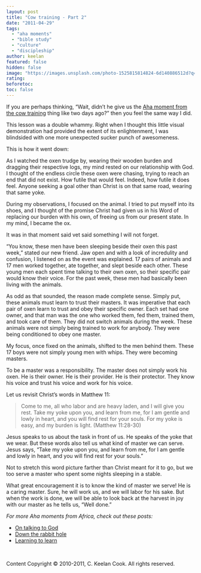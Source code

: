 ```yaml
---
layout: post
title: "Cow training - Part 2"
date: "2011-04-29"
tags: 
  - "aha moments"
  - "bible study"
  - "culture"
  - "discipleship"
author: keelan
featured: false
hidden: false
image: "https://images.unsplash.com/photo-1525815814824-6d140886512d?q=80&w=2069&auto=format&fit=crop&ixlib=rb-4.0.3&ixid=M3wxMjA3fDB8MHxwaG90by1wYWdlfHx8fGVufDB8fHx8fA%3D%3D"
rating:
beforetoc:
toc: false
---
```


If you are perhaps thinking, “Wait, didn’t he give us the [Aha moment from the cow training](http://blog.keelancook.com/2011/04/cow-training-part-1/ "Cow training – Part 1") thing like two days ago?” then you feel the same way I did. 

This lesson was a double whammy. Right when I thought this little visual demonstration had provided the extent of its enlightenment, I was blindsided with one more unexpected sucker punch of awesomeness. 

This is how it went down: 

As I watched the oxen trudge by, wearing their wooden burden and dragging their respective logs, my mind rested on our relationship with God. I thought of the endless circle these oxen were chasing, trying to reach an end that did not exist. How futile that would feel. Indeed, how futile it does feel. Anyone seeking a goal other than Christ is on that same road, wearing that same yoke.

During my observations, I focused on the animal. I tried to put myself into its shoes, and I thought of the promise Christ had given us in his Word of replacing our burden with his own, of freeing us from our present state. In my mind, I became the ox.

It was in that moment said vet said something I will not forget.

“You know, these men have been sleeping beside their oxen this past week,” stated our new friend. Jaw open and with a look of incredulity and confusion, I listened on as the event was explained. 17 pairs of animals and 17 men worked together, ate together, and slept beside each other. These young men each spent time talking to their own oxen, so their specific pair would know their voice. For the past week, these men had basically been living with the animals.

As odd as that sounded, the reason made complete sense. Simply put, these animals must learn to trust their masters. It was imperative that each pair of oxen learn to trust and obey their specific owner. Each set had one owner, and that man was the one who worked them, fed them, trained them, and took care of them. They did not switch animals during the week. These animals were not simply being trained to work for anybody. They were being conditioned to obey one master.

My focus, once fixed on the animals, shifted to the men behind them. These 17 boys were not simply young men with whips. They were becoming masters.

To be a master was a responsibility. The master does not simply work his oxen. He is their owner. He is their provider. He is their protector. They know his voice and trust his voice and work for his voice.

Let us revisit Christ’s words in Matthew 11:

> Come to me, all who labor and are heavy laden, and I will give you rest. Take my yoke upon you, and learn from me, for I am gentle and lowly in heart, and you will find rest for your souls. For my yoke is easy, and my burden is light. (Matthew 11:28-30)

Jesus speaks to us about the task in front of us. He speaks of the yoke that we wear. But these words also tell us what kind of master we can serve. Jesus says, “Take my yoke upon you, and learn from me, for I am gentle and lowly in heart, and you will find rest for your souls.”

Not to stretch this word picture farther than Christ meant for it to go, but we too serve a master who spent some nights sleeping in a stable.

What great encouragement it is to know the kind of master we serve! He is a caring master. Sure, he will work us, and we will labor for his sake. But when the work is done, we will be able to look back at the harvest in joy with our master as he tells us, “Well done.”

_For more Aha moments from Africa, check out these posts:_

- [On talking to God](http://blog.keelancook.com/2010/09/on-talking-to-god/ "On talking to God")
- [Down the rabbit hole](http://blog.keelancook.com/2011/01/down-the-rabbit-hole/ "Down the rabbit hole")
- [Learning to learn](http://blog.keelancook.com/2011/02/learning-to-learn/ "Learning to learn")

 

Content Copyright © 2010-2011, C. Keelan Cook. All rights reserved.
